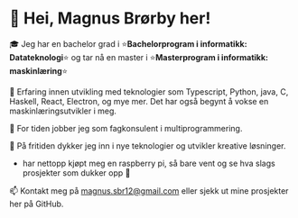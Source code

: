 # 👋 Hei, Magnus Brørby her!

🎓 Jeg har en bachelor grad i ⭐️**Bachelorprogram i informatikk: Datateknologi**⭐️ og tar nå en master i ⭐️**Masterprogram i informatikk: maskinlæring**⭐️

💼 Erfaring innen utvikling med teknologier som Typescript, Python, java, C, Haskell, React, Electron, og mye mer. Det har også begynt å vokse en maskinlæringsutvikler i meg.

🔭 For tiden jobber jeg som fagkonsulent i multiprogrammering.

🌱 På fritiden dykker jeg inn i nye teknologier og utvikler kreative løsninger.
- har nettopp kjøpt meg en raspberry pi, så bare vent og se hva slags prosjekter som dukker opp 👀

📫 Kontakt meg på [magnus.sbr12@gmail.com](mailto:magnus.sbr12@gmail.com) eller sjekk ut mine prosjekter her på GitHub.

